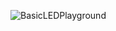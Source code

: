 ![BasicLEDPlayground](https://github.com/NSCADNathan/Arduino/assets/64323790/3a8329c8-48e6-4a72-8064-31451fbde745)
